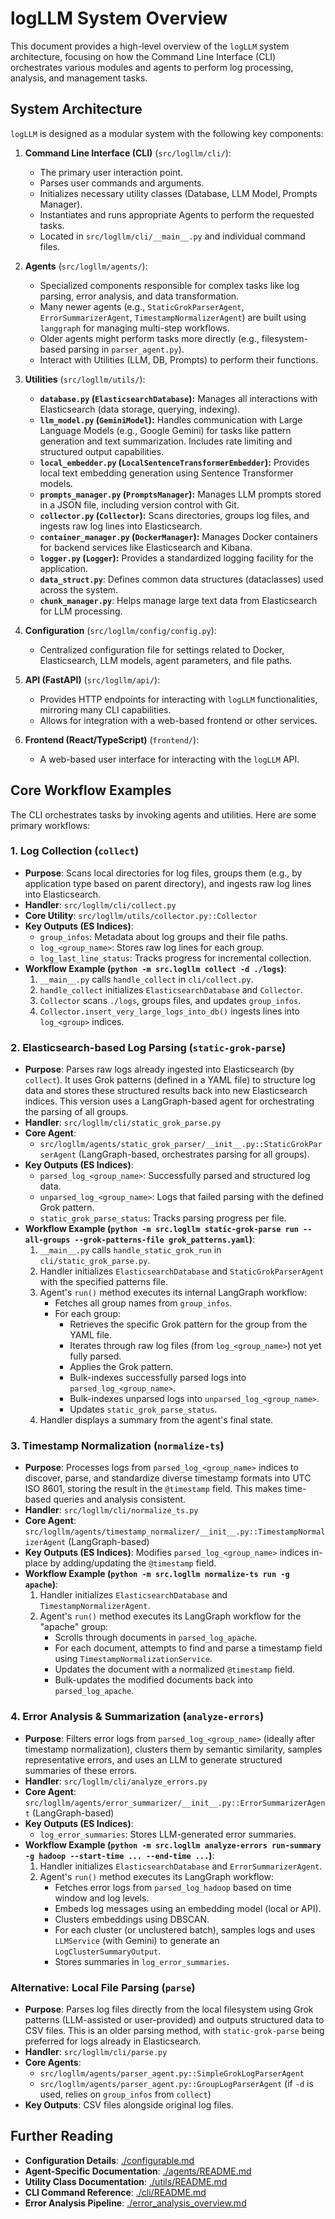 # logLLM System Overview

This document provides a high-level overview of the `logLLM` system architecture, focusing on how the Command Line Interface (CLI) orchestrates various modules and agents to perform log processing, analysis, and management tasks.

## System Architecture

`logLLM` is designed as a modular system with the following key components:

1.  **Command Line Interface (CLI)** (`src/logllm/cli/`):

    - The primary user interaction point.
    - Parses user commands and arguments.
    - Initializes necessary utility classes (Database, LLM Model, Prompts Manager).
    - Instantiates and runs appropriate Agents to perform the requested tasks.
    - Located in `src/logllm/cli/__main__.py` and individual command files.

2.  **Agents** (`src/logllm/agents/`):

    - Specialized components responsible for complex tasks like log parsing, error analysis, and data transformation.
    - Many newer agents (e.g., `StaticGrokParserAgent`, `ErrorSummarizerAgent`, `TimestampNormalizerAgent`) are built using `langgraph` for managing multi-step workflows.
    - Older agents might perform tasks more directly (e.g., filesystem-based parsing in `parser_agent.py`).
    - Interact with Utilities (LLM, DB, Prompts) to perform their functions.

3.  **Utilities** (`src/logllm/utils/`):

    - **`database.py` (`ElasticsearchDatabase`):** Manages all interactions with Elasticsearch (data storage, querying, indexing).
    - **`llm_model.py` (`GeminiModel`):** Handles communication with Large Language Models (e.g., Google Gemini) for tasks like pattern generation and text summarization. Includes rate limiting and structured output capabilities.
    - **`local_embedder.py` (`LocalSentenceTransformerEmbedder`):** Provides local text embedding generation using Sentence Transformer models.
    - **`prompts_manager.py` (`PromptsManager`):** Manages LLM prompts stored in a JSON file, including version control with Git.
    - **`collector.py` (`Collector`):** Scans directories, groups log files, and ingests raw log lines into Elasticsearch.
    - **`container_manager.py` (`DockerManager`):** Manages Docker containers for backend services like Elasticsearch and Kibana.
    - **`logger.py` (`Logger`):** Provides a standardized logging facility for the application.
    - **`data_struct.py`**: Defines common data structures (dataclasses) used across the system.
    - **`chunk_manager.py`**: Helps manage large text data from Elasticsearch for LLM processing.

4.  **Configuration** (`src/logllm/config/config.py`):

    - Centralized configuration file for settings related to Docker, Elasticsearch, LLM models, agent parameters, and file paths.

5.  **API (FastAPI)** (`src/logllm/api/`):

    - Provides HTTP endpoints for interacting with `logLLM` functionalities, mirroring many CLI capabilities.
    - Allows for integration with a web-based frontend or other services.

6.  **Frontend (React/TypeScript)** (`frontend/`):
    - A web-based user interface for interacting with the `logLLM` API.

## Core Workflow Examples

The CLI orchestrates tasks by invoking agents and utilities. Here are some primary workflows:

### 1. Log Collection (`collect`)

- **Purpose**: Scans local directories for log files, groups them (e.g., by application type based on parent directory), and ingests raw log lines into Elasticsearch.
- **Handler**: `src/logllm/cli/collect.py`
- **Core Utility**: `src/logllm/utils/collector.py::Collector`
- **Key Outputs (ES Indices)**:
  - `group_infos`: Metadata about log groups and their file paths.
  - `log_<group_name>`: Stores raw log lines for each group.
  - `log_last_line_status`: Tracks progress for incremental collection.
- **Workflow Example (`python -m src.logllm collect -d ./logs`)**:
  1. `__main__.py` calls `handle_collect` in `cli/collect.py`.
  2. `handle_collect` initializes `ElasticsearchDatabase` and `Collector`.
  3. `Collector` scans `./logs`, groups files, and updates `group_infos`.
  4. `Collector.insert_very_large_logs_into_db()` ingests lines into `log_<group>` indices.

### 2. Elasticsearch-based Log Parsing (`static-grok-parse`)

- **Purpose**: Parses raw logs already ingested into Elasticsearch (by `collect`). It uses Grok patterns (defined in a YAML file) to structure log data and stores these structured results back into new Elasticsearch indices. This version uses a LangGraph-based agent for orchestrating the parsing of all groups.
- **Handler**: `src/logllm/cli/static_grok_parse.py`
- **Core Agent**:
  - `src/logllm/agents/static_grok_parser/__init__.py::StaticGrokParserAgent` (LangGraph-based, orchestrates parsing for all groups).
- **Key Outputs (ES Indices)**:
  - `parsed_log_<group_name>`: Successfully parsed and structured log data.
  - `unparsed_log_<group_name>`: Logs that failed parsing with the defined Grok pattern.
  - `static_grok_parse_status`: Tracks parsing progress per file.
- **Workflow Example (`python -m src.logllm static-grok-parse run --all-groups --grok-patterns-file grok_patterns.yaml`)**:
  1. `__main__.py` calls `handle_static_grok_run` in `cli/static_grok_parse.py`.
  2. Handler initializes `ElasticsearchDatabase` and `StaticGrokParserAgent` with the specified patterns file.
  3. Agent's `run()` method executes its internal LangGraph workflow:
     - Fetches all group names from `group_infos`.
     - For each group:
       - Retrieves the specific Grok pattern for the group from the YAML file.
       - Iterates through raw log files (from `log_<group_name>`) not yet fully parsed.
       - Applies the Grok pattern.
       - Bulk-indexes successfully parsed logs into `parsed_log_<group_name>`.
       - Bulk-indexes unparsed logs into `unparsed_log_<group_name>`.
       - Updates `static_grok_parse_status`.
  4. Handler displays a summary from the agent's final state.

### 3. Timestamp Normalization (`normalize-ts`)

- **Purpose**: Processes logs from `parsed_log_<group_name>` indices to discover, parse, and standardize diverse timestamp formats into UTC ISO 8601, storing the result in the `@timestamp` field. This makes time-based queries and analysis consistent.
- **Handler**: `src/logllm/cli/normalize_ts.py`
- **Core Agent**: `src/logllm/agents/timestamp_normalizer/__init__.py::TimestampNormalizerAgent` (LangGraph-based)
- **Key Outputs (ES Indices)**: Modifies `parsed_log_<group_name>` indices in-place by adding/updating the `@timestamp` field.
- **Workflow Example (`python -m src.logllm normalize-ts run -g apache`)**:
  1. Handler initializes `ElasticsearchDatabase` and `TimestampNormalizerAgent`.
  2. Agent's `run()` method executes its LangGraph workflow for the "apache" group:
     - Scrolls through documents in `parsed_log_apache`.
     - For each document, attempts to find and parse a timestamp field using `TimestampNormalizationService`.
     - Updates the document with a normalized `@timestamp` field.
     - Bulk-updates the modified documents back into `parsed_log_apache`.

### 4. Error Analysis & Summarization (`analyze-errors`)

- **Purpose**: Filters error logs from `parsed_log_<group_name>` (ideally after timestamp normalization), clusters them by semantic similarity, samples representative errors, and uses an LLM to generate structured summaries of these errors.
- **Handler**: `src/logllm/cli/analyze_errors.py`
- **Core Agent**: `src/logllm/agents/error_summarizer/__init__.py::ErrorSummarizerAgent` (LangGraph-based)
- **Key Outputs (ES Indices)**:
  - `log_error_summaries`: Stores LLM-generated error summaries.
- **Workflow Example (`python -m src.logllm analyze-errors run-summary -g hadoop --start-time ... --end-time ...`)**:
  1. Handler initializes `ElasticsearchDatabase` and `ErrorSummarizerAgent`.
  2. Agent's `run()` method executes its LangGraph workflow:
     - Fetches error logs from `parsed_log_hadoop` based on time window and log levels.
     - Embeds log messages using an embedding model (local or API).
     - Clusters embeddings using DBSCAN.
     - For each cluster (or unclustered batch), samples logs and uses `LLMService` (with Gemini) to generate an `LogClusterSummaryOutput`.
     - Stores summaries in `log_error_summaries`.

### Alternative: Local File Parsing (`parse`)

- **Purpose**: Parses log files directly from the local filesystem using Grok patterns (LLM-assisted or user-provided) and outputs structured data to CSV files. This is an older parsing method, with `static-grok-parse` being preferred for logs already in Elasticsearch.
- **Handler**: `src/logllm/cli/parse.py`
- **Core Agents**:
  - `src/logllm/agents/parser_agent.py::SimpleGrokLogParserAgent`
  - `src/logllm/agents/parser_agent.py::GroupLogParserAgent` (if `-d` is used, relies on `group_infos` from `collect`)
- **Key Outputs**: CSV files alongside original log files.

## Further Reading

- **Configuration Details**: [./configurable.md](./configurable.md)
- **Agent-Specific Documentation**: [./agents/README.md](./agents/README.md)
- **Utility Class Documentation**: [./utils/README.md](./utils/README.md)
- **CLI Command Reference**: [./cli/README.md](./cli/README.md)
- **Error Analysis Pipeline**: [./error_analysis_overview.md](./error_analysis_overview.md)
